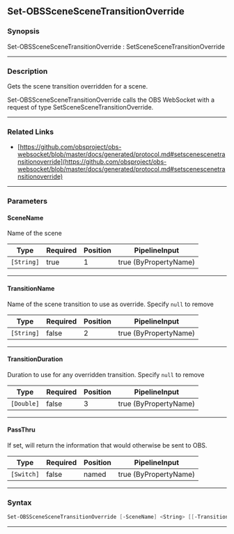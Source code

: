 Set-OBSSceneSceneTransitionOverride
-----------------------------------
### Synopsis
Set-OBSSceneSceneTransitionOverride : SetSceneSceneTransitionOverride

---
### Description

Gets the scene transition overridden for a scene.


Set-OBSSceneSceneTransitionOverride calls the OBS WebSocket with a request of type SetSceneSceneTransitionOverride.

---
### Related Links
* [https://github.com/obsproject/obs-websocket/blob/master/docs/generated/protocol.md#setscenescenetransitionoverride](https://github.com/obsproject/obs-websocket/blob/master/docs/generated/protocol.md#setscenescenetransitionoverride)



---
### Parameters
#### **SceneName**

Name of the scene






|Type      |Required|Position|PipelineInput        |
|----------|--------|--------|---------------------|
|`[String]`|true    |1       |true (ByPropertyName)|



---
#### **TransitionName**

Name of the scene transition to use as override. Specify `null` to remove






|Type      |Required|Position|PipelineInput        |
|----------|--------|--------|---------------------|
|`[String]`|false   |2       |true (ByPropertyName)|



---
#### **TransitionDuration**

Duration to use for any overridden transition. Specify `null` to remove






|Type      |Required|Position|PipelineInput        |
|----------|--------|--------|---------------------|
|`[Double]`|false   |3       |true (ByPropertyName)|



---
#### **PassThru**

If set, will return the information that would otherwise be sent to OBS.






|Type      |Required|Position|PipelineInput        |
|----------|--------|--------|---------------------|
|`[Switch]`|false   |named   |true (ByPropertyName)|



---
### Syntax
```PowerShell
Set-OBSSceneSceneTransitionOverride [-SceneName] <String> [[-TransitionName] <String>] [[-TransitionDuration] <Double>] [-PassThru] [<CommonParameters>]
```
---
